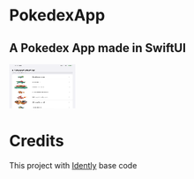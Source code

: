 # PokedexApp
## A Pokedex App made in SwiftUI

<img src="Screenshots/WhiteHome.png" width="120" height="80" />

# Credits
This project with [Idently](https://github.com/indently/MVVMPokedex) base code
